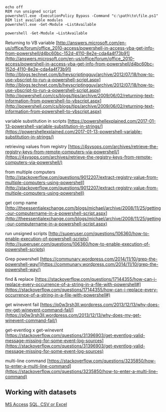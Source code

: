 


```batch
echo off  
REM run unsigned script  
powershell.exe -ExecutionPolicy Bypass -Command "c:\path\to\file.ps1"  
REM list available modules  
powershell.exe -Get-Module –ListAvailable
```




```powershell
powershell -Get-Module –ListAvailable
```





Returning to VB variable [http://answers.microsoft.com/en-us/office/forum/office_2010-access/powershell-in-access-vba-get-info-from-powershell/d4bc60bc-152d-4110-8e2e-cda4a4f73b91](http://answers.microsoft.com/en-us/office/forum/office_2010-access/powershell-in-access-vba-get-info-from-powershell/d4bc60bc-152d-4110-8e2e-cda4a4f73b91)  
[http://blogs.technet.com/b/heyscriptingguy/archive/2012/07/18/how-to-use-vbscript-to-run-a-powershell-script.aspx](http://blogs.technet.com/b/heyscriptingguy/archive/2012/07/18/how-to-use-vbscript-to-run-a-powershell-script.aspx)  
[http://powershell.com/cs/blogs/tips/archive/2009/06/02/returning-text-information-from-powershell-to-vbscript.aspx](http://powershell.com/cs/blogs/tips/archive/2009/06/02/returning-text-information-from-powershell-to-vbscript.aspx)  
  
variable substitution in scripts [https://powershellexplained.com/2017-01-13-powershell-variable-substitution-in-strings/](https://powershellexplained.com/2017-01-13-powershell-variable-substitution-in-strings/)  
  
retrieving values from registry [https://4sysops.com/archives/retrieve-the-registry-keys-from-remote-computers-via-powershell/](https://4sysops.com/archives/retrieve-the-registry-keys-from-remote-computers-via-powershell/)  
  
from multiple computers [http://stackoverflow.com/questions/9012207/extract-registry-value-from-multiple-computers-using-powershell](http://stackoverflow.com/questions/9012207/extract-registry-value-from-multiple-computers-using-powershell)  

get comp name [http://theessentialexchange.com/blogs/michael/archive/2008/11/25/getting-our-computername-in-a-powershell-script.aspx](http://theessentialexchange.com/blogs/michael/archive/2008/11/25/getting-our-computername-in-a-powershell-script.aspx)  
  
run unsigned scripts [http://superuser.com/questions/106360/how-to-enable-execution-of-powershell-scripts](http://superuser.com/questions/106360/how-to-enable-execution-of-powershell-scripts)  
  
Grep powershell [https://communary.wordpress.com/2014/11/10/grep-the-powershell-way/](https://communary.wordpress.com/2014/11/10/grep-the-powershell-way/)  
  
find & replace [https://stackoverflow.com/questions/17144355/how-can-i-replace-every-occurrence-of-a-string-in-a-file-with-powershell#](https://stackoverflow.com/questions/17144355/how-can-i-replace-every-occurrence-of-a-string-in-a-file-with-powershell#)  
  
get winevent fail [https://p0w3rsh3ll.wordpress.com/2013/12/13/why-does-my-get-winevent-command-fail/](https://p0w3rsh3ll.wordpress.com/2013/12/13/why-does-my-get-winevent-command-fail/)  
  
get-eventlog x get-winevent [https://stackoverflow.com/questions/31396903/get-eventlog-valid-message-missing-for-some-event-log-sources](https://stackoverflow.com/questions/31396903/get-eventlog-valid-message-missing-for-some-event-log-sources)  
  
multi-line command [https://stackoverflow.com/questions/3235850/how-to-enter-a-multi-line-command](https://stackoverflow.com/questions/3235850/how-to-enter-a-multi-line-command)

## Working with datasets

[MS Access](https://technet.microsoft.com/en-us/magazine/2009.05.scriptingguys.aspx)
[SQL, CSV or Excel](http://windowsitpro.com/powershell/csv-excel-or-sql-it-doesnt-matter-powershell)  
  